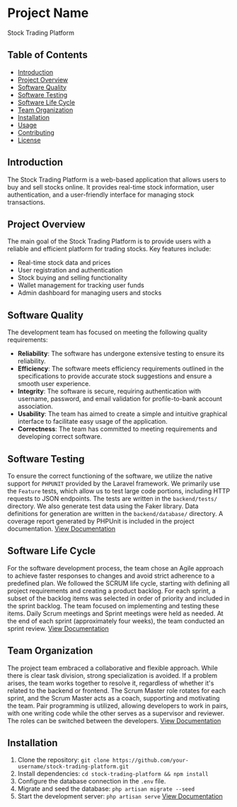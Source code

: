 # Project Name

Stock Trading Platform

## Table of Contents
- [Introduction](#introduction)
- [Project Overview](#project-overview)
- [Software Quality](#software-quality)
- [Software Testing](#software-testing)
- [Software Life Cycle](#software-life-cycle)
- [Team Organization](#team-organization)
- [Installation](#installation)
- [Usage](#usage)
- [Contributing](#contributing)
- [License](#license)

## Introduction
The Stock Trading Platform is a web-based application that allows users to buy and sell stocks online. It provides real-time stock information, user authentication, and a user-friendly interface for managing stock transactions.

## Project Overview
The main goal of the Stock Trading Platform is to provide users with a reliable and efficient platform for trading stocks. Key features include:
- Real-time stock data and prices
- User registration and authentication
- Stock buying and selling functionality
- Wallet management for tracking user funds
- Admin dashboard for managing users and stocks

## Software Quality
The development team has focused on meeting the following quality requirements:
- **Reliability**: The software has undergone extensive testing to ensure its reliability.
- **Efficiency**: The software meets efficiency requirements outlined in the specifications to provide accurate stock suggestions and ensure a smooth user experience.
- **Integrity**: The software is secure, requiring authentication with username, password, and email validation for profile-to-bank account association.
- **Usability**: The team has aimed to create a simple and intuitive graphical interface to facilitate easy usage of the application.
- **Correctness**: The team has committed to meeting requirements and developing correct software.

## Software Testing
To ensure the correct functioning of the software, we utilize the native support for `PHPUNIT` provided by the Laravel framework. We primarily use the `Feature` tests, which allow us to test large code portions, including HTTP requests to JSON endpoints. The tests are written in the `backend/tests/` directory. We also generate test data using the Faker library. Data definitions for generation are written in the `backend/database/` directory. A coverage report generated by PHPUnit is included in the project documentation. [View Documentation](documentation/SoftwareTesting/readme.md)

## Software Life Cycle
For the software development process, the team chose an Agile approach to achieve faster responses to changes and avoid strict adherence to a predefined plan. We followed the SCRUM life cycle, starting with defining all project requirements and creating a product backlog. For each sprint, a subset of the backlog items was selected in order of priority and included in the sprint backlog. The team focused on implementing and testing these items. Daily Scrum meetings and Sprint meetings were held as needed. At the end of each sprint (approximately four weeks), the team conducted an sprint review. [View Documentation](documentation/software-life-cycle.md)

## Team Organization
The project team embraced a collaborative and flexible approach. While there is clear task division, strong specialization is avoided. If a problem arises, the team works together to resolve it, regardless of whether it's related to the backend or frontend. The Scrum Master role rotates for each sprint, and the Scrum Master acts as a coach, supporting and motivating the team. Pair programming is utilized, allowing developers to work in pairs, with one writing code while the other serves as a supervisor and reviewer. The roles can be switched between the developers. [View Documentation](documentation/team-organization.md)

## Installation
1. Clone the repository: `git clone https://github.com/your-username/stock-trading-platform.git`
2. Install dependencies: `cd stock-trading-platform && npm install`
3. Configure the database connection in the `.env` file.
4. Migrate and seed the database: `php artisan migrate --seed`
5. Start the development server: `php artisan serve` [View Documentation](documentation/installation.md)

